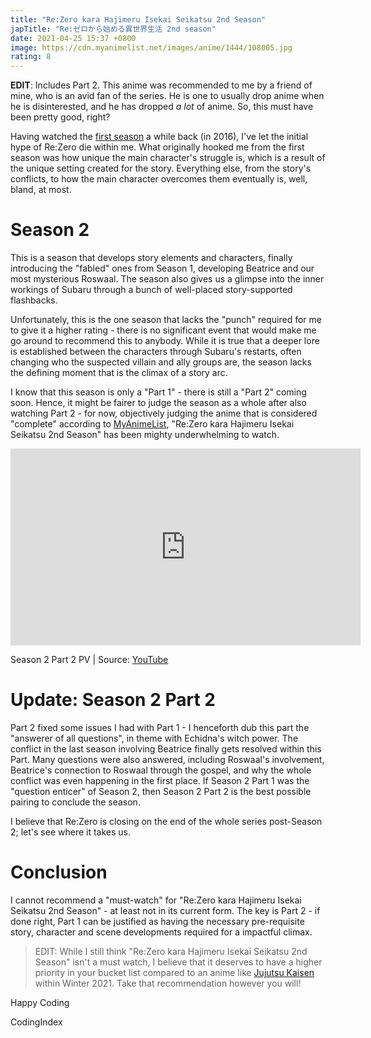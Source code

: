 ```yaml
---
title: "Re:Zero kara Hajimeru Isekai Seikatsu 2nd Season"
japTitle: "Re:ゼロから始める異世界生活 2nd season"
date: 2021-04-25 15:37 +0800
image: https://cdn.myanimelist.net/images/anime/1444/108005.jpg
rating: 8
---
```


**EDIT**: Includes Part 2. This anime was recommended to me by a friend of mine, who is an avid fan of the series. He is one to usually drop anime when he is disinterested, and he has dropped _a lot_ of anime. So, this must have been pretty good, right?

Having watched the [first season](https://myanimelist.net/anime/31240/Re_Zero_kara_Hajimeru_Isekai_Seikatsu) a while back (in 2016), I've let the initial hype of Re:Zero die within me. What originally hooked me from the first season was how unique the main character's struggle is, which is a result of the unique setting created for the story. Everything else, from the story's conflicts, to how the main character overcomes them eventually is, well, bland, at most.

# Season 2

This is a season that develops story elements and characters, finally introducing the "fabled" ones from Season 1, developing Beatrice and our most mysterious Roswaal. The season also gives us a glimpse into the inner workings of Subaru through a bunch of well-placed story-supported flashbacks.

Unfortunately, this is the one season that lacks the "punch" required for me to give it a higher rating - there is no significant event that would make me go around to recommend this to anybody. While it is true that a deeper lore is established between the characters through Subaru's restarts, often changing who the suspected villain and ally groups are, the season lacks the defining moment that is the climax of a story arc.

I know that this season is only a "Part 1" - there is still a "Part 2" coming soon. Hence, it might be fairer to judge the season as a whole after also watching Part 2 - for now, objectively judging the anime that is considered "complete" according to [MyAnimeList](https://myanimelist.net/anime/39587/Re_Zero_kara_Hajimeru_Isekai_Seikatsu_2nd_Season), "Re:Zero kara Hajimeru Isekai Seikatsu 2nd Season" has been mighty underwhelming to watch.

<iframe width="560" height="315" style="margin: 0 auto; display: block;" src="https://www.youtube-nocookie.com/embed/Ifl45L6TgLU" frameborder="0" allow="accelerometer; autoplay; clipboard-write; encrypted-media; gyroscope; picture-in-picture" allowfullscreen></iframe>
<p class="mt-3 text-center text-gray lh-condensed-ultra f6">Season 2 Part 2 PV | Source: <a href="https://www.youtube.com/watch?v=Ifl45L6TgLU&feature=youtu.be">YouTube</a></p>

# Update: Season 2 Part 2

Part 2 fixed some issues I had with Part 1 - I henceforth dub this part the "answerer of all questions", in theme with Echidna's witch power. The conflict in the last season involving Beatrice finally gets resolved within this Part. Many questions were also answered, including Roswaal's involvement, Beatrice's connection to Roswaal through the gospel, and why the whole conflict was even happening in the first place. If Season 2 Part 1 was the "question enticer" of Season 2, then Season 2 Part 2 is the best possible pairing to conclude the season.

I believe that Re:Zero is closing on the end of the whole series post-Season 2; let's see where it takes us.

# Conclusion

I cannot recommend a "must-watch" for "Re:Zero kara Hajimeru Isekai Seikatsu 2nd Season" - at least not in its current form. The key is Part 2 - if done right, Part 1 can be justified as having the necessary pre-requisite story, character and scene developments required for a impactful climax.

> EDIT: While I still think "Re:Zero kara Hajimeru Isekai Seikatsu 2nd Season" isn't a must watch, I believe that it deserves to have a higher priority in your bucket list compared to an anime like [Jujutsu Kaisen](/anime/Jujutsu-Kaisen/) within Winter 2021. Take that recommendation however you will!

Happy Coding

CodingIndex
